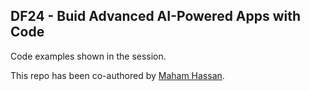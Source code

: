 ## DF24 - Buid Advanced AI-Powered Apps with Code

Code examples shown in the session.

This repo has been co-authored by [Maham Hassan](https://www.linkedin.com/in/maham-hassan-76603288/). 